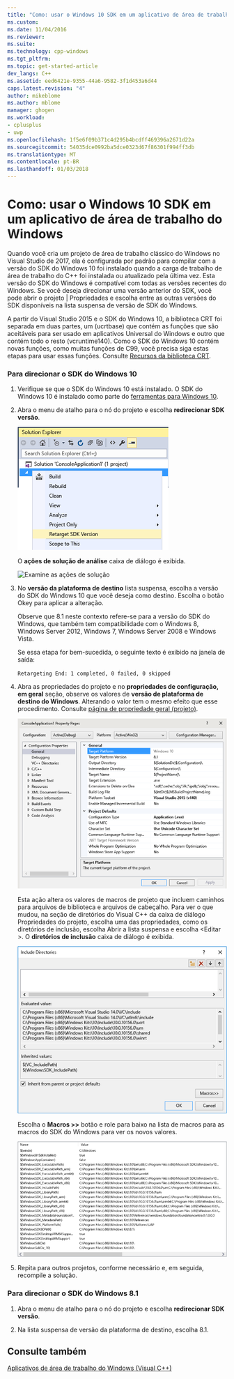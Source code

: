 ```yaml
---
title: "Como: usar o Windows 10 SDK em um aplicativo de área de trabalho do Windows | Microsoft Docs"
ms.custom: 
ms.date: 11/04/2016
ms.reviewer: 
ms.suite: 
ms.technology: cpp-windows
ms.tgt_pltfrm: 
ms.topic: get-started-article
dev_langs: C++
ms.assetid: eed6421e-9355-44a6-9582-3f1d453a6d44
caps.latest.revision: "4"
author: mikeblome
ms.author: mblome
manager: ghogen
ms.workload:
- cplusplus
- uwp
ms.openlocfilehash: 1f5e6f09b371c4d295b4bcdff469396a2671d22a
ms.sourcegitcommit: 54035dce0992ba5dce0323d67f86301f994ff3db
ms.translationtype: MT
ms.contentlocale: pt-BR
ms.lasthandoff: 01/03/2018
---
```

# <a name="how-to-use-the-windows-10-sdk-in-a-windows-desktop-application"></a>Como: usar o Windows 10 SDK em um aplicativo de área de trabalho do Windows
Quando você cria um projeto de área de trabalho clássico do Windows no Visual Studio de 2017, ela é configurada por padrão para compilar com a versão do SDK do Windows 10 foi instalado quando a carga de trabalho de área de trabalho do C++ foi instalada ou atualizado pela última vez. Esta versão do SDK do Windows é compatível com todas as versões recentes do Windows. Se você deseja direcionar uma versão anterior do SDK, você pode abrir o projeto | Propriedades e escolha entre as outras versões do SDK disponíveis na lista suspensa de versão de SDK do Windows.  
  
 A partir do Visual Studio 2015 e o SDK do Windows 10, a biblioteca CRT foi separada em duas partes, um (ucrtbase) que contém as funções que são aceitáveis para ser usado em aplicativos Universal do Windows e outro que contém todo o resto (vcruntime140). Como o SDK do Windows 10 contém novas funções, como muitas funções de C99, você precisa siga estas etapas para usar essas funções. Consulte [Recursos da biblioteca CRT](../c-runtime-library/crt-library-features.md).  
  
### <a name="to-target-the-windows-10-sdk"></a>Para direcionar o SDK do Windows 10  
  
1.  Verifique se que o SDK do Windows 10 está instalado. O SDK do Windows 10 é instalado como parte do [ferramentas para Windows 10](http://go.microsoft.com/fwlink/p/?linkid=617631).  
  
2.  Abra o menu de atalho para o nó do projeto e escolha **redirecionar SDK versão**.  
  
     ![Redirecionar a versão do SDK](../windows/media/retargetingwindowssdk1.PNG "RetargetingWindowsSDK1")  
  
     O **ações de solução de análise** caixa de diálogo é exibida.  
  
     ![Examine as ações de solução](../windows/media/retargetingwindowssdk2.PNG "RetargetingWindowsSDK2")  
  
3.  No **versão da plataforma de destino** lista suspensa, escolha a versão do SDK do Windows 10 que você deseja como destino. Escolha o botão Okey para aplicar a alteração.  
  
     Observe que 8.1 neste contexto refere-se para a versão do SDK do Windows, que também tem compatibilidade com o Windows 8, Windows Server 2012, Windows 7, Windows Server 2008 e Windows Vista.  
  
     Se essa etapa for bem-sucedida, o seguinte texto é exibido na janela de saída:  
  
     `Retargeting End: 1 completed, 0 failed, 0 skipped`  
  
4.  Abra as propriedades do projeto e no **propriedades de configuração, em geral** seção, observe os valores de **versão de plataforma de destino do Windows**. Alterando o valor tem o mesmo efeito que esse procedimento. Consulte [página de propriedade geral (projeto)](../ide/general-property-page-project.md).  
  
     ![Versão da plataforma de destino](../windows/media/retargetingwindowssdk3.PNG "RetargetingWindowsSDK3")  
  
     Esta ação altera os valores de macros de projeto que incluem caminhos para arquivos de biblioteca e arquivos de cabeçalho. Para ver o que mudou, na seção de diretórios do Visual C++ da caixa de diálogo Propriedades do projeto, escolha uma das propriedades, como os diretórios de inclusão, escolha Abrir a lista suspensa e escolha \<Editar >. O **diretórios de inclusão** caixa de diálogo é exibida.  
  
     ![Incluir a caixa de diálogo diretórios](../windows/media/retargetingwindowssdk4.PNG "RetargetingWindowsSDK4")  
  
     Escolha o **Macros >>** botão e role para baixo na lista de macros para as macros do SDK do Windows para ver os novos valores.  
  
     ![Macros SDK do Windows](../windows/media/retargetingwindowssdk5.PNG "RetargetingWindowsSDK5")  
  
5.  Repita para outros projetos, conforme necessário e, em seguida, recompile a solução.  
  
### <a name="to-target-the-windows-81-sdk"></a>Para direcionar o SDK do Windows 8.1  
  
1.  Abra o menu de atalho para o nó do projeto e escolha **redirecionar SDK versão**.  
  
2.  Na lista suspensa de versão da plataforma de destino, escolha 8.1.  
  
## <a name="see-also"></a>Consulte também  
 [Aplicativos de área de trabalho do Windows (Visual C++)](../windows/how-to-use-the-windows-10-sdk-in-a-windows-desktop-application.md)
